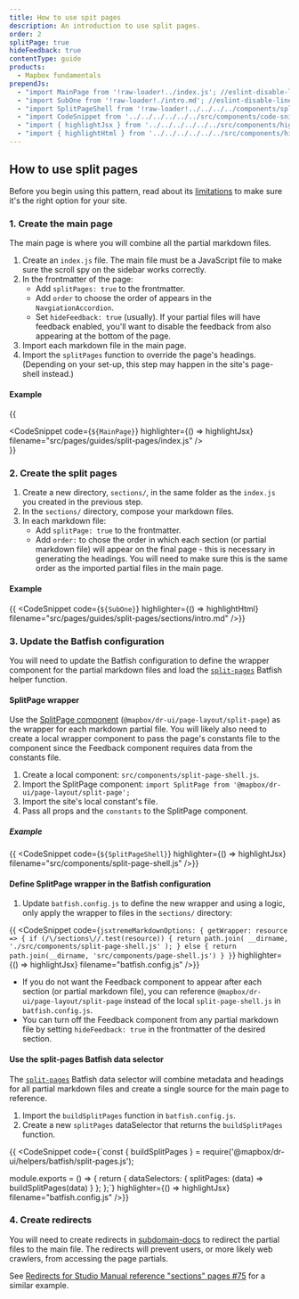 ```yaml
---
title: How to use spit pages
description: An introduction to use split pages.
order: 2
splitPage: true
hideFeedback: true
contentType: guide
products:
  - Mapbox fundamentals
prependJs:
  - "import MainPage from '!raw-loader!../index.js'; //eslint-disable-line"
  - "import SubOne from '!raw-loader!./intro.md'; //eslint-disable-line"
  - "import SplitPageShell from '!raw-loader!../../../../components/split-page-shell.js'; //eslint-disable-line"
  - "import CodeSnippet from '../../../../../../src/components/code-snippet/code-snippet';"
  - "import { highlightJsx } from '../../../../../../src/components/highlight/jsx';"
  - "import { highlightHtml } from '../../../../../../src/components/highlight/html';"
---
```


## How to use split pages

Before you begin using this pattern, read about its [limitations](#limitations) to make sure it's the right option for your site.

### 1. Create the main page

The main page is where you will combine all the partial markdown files.

1. Create an `index.js` file. The main file must be a JavaScript file to make sure the scroll spy on the sidebar works correctly.
2. In the frontmatter of the page:
   - Add `splitPages: true` to the frontmatter.
   - Add `order` to choose the order of appears in the `NavgiationAccordion`.
   - Set `hideFeedback: true` (usually). If your partial files will have feedback enabled, you'll want to disable the feedback from also appearing at the bottom of the page.
3. Import each markdown file in the main page.
4. Import the `splitPages` function to override the page's headings. (Depending on your set-up, this step may happen in the site's page-shell instead.)

#### Example

{{ <div className="mb18"><CodeSnippet code={`${MainPage}`} highlighter={() => highlightJsx} filename="src/pages/guides/split-pages/index.js" /></div>}}

### 2. Create the split pages

1. Create a new directory, `sections/`, in the same folder as the `index.js` you created in the previous step.
2. In the `sections/` directory, compose your markdown files.
3. In each markdown file:
   - Add `splitPage: true` to the frontmatter.
   - Add `order:` to chose the order in which each section (or partial markdown file) will appear on the final page - this is necessary in generating the headings. You will need to make sure this is the same order as the imported partial files in the main page.

#### Example

{{ <CodeSnippet code={`${SubOne}`} highlighter={() => highlightHtml} filename="src/pages/guides/split-pages/sections/intro.md" />}}

### 3. Update the Batfish configuration

You will need to update the Batfish configuration to define the wrapper component for the partial markdown files and load the [`split-pages`](/dr-ui/guides/batfish-helpers/#split-pages) Batfish helper function.

#### SplitPage wrapper

Use the [SplitPage component](https://github.com/mapbox/dr-ui/blob/main/src/components/page-layout/split-page.js) (`@mapbox/dr-ui/page-layout/split-page`) as the wrapper for each markdown partial file. You will likely also need to create a local wrapper component to pass the page's constants file to the component since the Feedback component requires data from the constants file.

1. Create a local component: `src/components/split-page-shell.js`.
2. Import the SplitPage component: `import SplitPage from '@mapbox/dr-ui/page-layout/split-page';`
3. Import the site's local constant's file.
4. Pass all props and the `constants` to the SplitPage component.

##### Example

{{ <CodeSnippet code={`${SplitPageShell}`} highlighter={() => highlightJsx} filename="src/components/split-page-shell.js" />}}

#### Define SplitPage wrapper in the Batfish configuration

1. Update `batfish.config.js` to define the new wrapper and using a logic, only apply the wrapper to files in the `sections/` directory:

{{ <CodeSnippet code={`jsxtremeMarkdownOptions: {
getWrapper: resource => {
 if (/\/sections\//.test(resource)) {
   return path.join(
     __dirname,
     './src/components/split-page-shell.js'
   );
 } else {
   return path.join(__dirname, 'src/components/page-shell.js')
 }
}`} highlighter={() => highlightJsx} filename="batfish.config.js" />}}

- If you do not want the Feedback component to appear after each section (or partial markdown file), you can reference `@mapbox/dr-ui/page-layout/split-page` instead of the local `split-page-shell.js` in `batfish.config.js`.
- You can turn off the Feedback component from any partial markdown file by setting `hideFeedback: true` in the frontmatter of the desired section.

#### Use the split-pages Batfish data selector

The [`split-pages`](/dr-ui/guides/batfish-helpers/#split-pages) Batfish data selector will combine metadata and headings for all partial markdown files and create a single source for the main page to reference.

1. Import the `buildSplitPages` function in `batfish.config.js`.
2. Create a new `splitPages` dataSelector that returns the `buildSplitPages` function.

<!-- copyeditor ignore mapbox -->

{{ <CodeSnippet code={`const {
buildSplitPages
} = require('@mapbox/dr-ui/helpers/batfish/split-pages.js');

module.exports = () => {
return {
dataSelectors: {
splitPages: (data) => buildSplitPages(data)
}
};
};`} highlighter={() => highlightJsx} filename="batfish.config.js" />}}

### 4. Create redirects

You will need to create redirects in [subdomain-docs](https://github.com/mapbox/subdomain-docs) to redirect the partial files to the main file. The redirects will prevent users, or more likely web crawlers, from accessing the page partials.

See [Redirects for Studio Manual reference "sections" pages #75](https://github.com/mapbox/subdomain-docs/pull/75) for a similar example.
